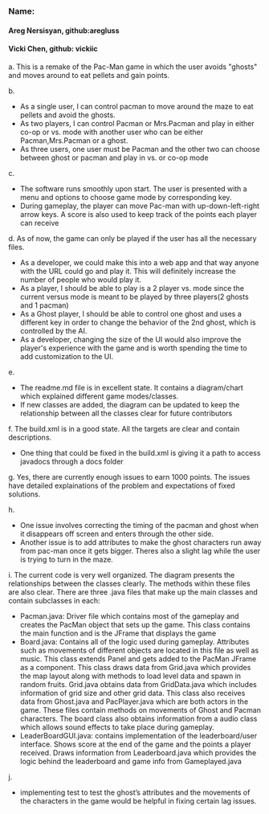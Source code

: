 ### Name: 
#### Areg Nersisyan, github:aregluss
#### Vicki Chen, github: vickiic

a. This is a remake of the Pac-Man game in which the user avoids "ghosts" and moves around to eat pellets and gain points.

b. 
* As a single user, I can control pacman to move around the maze to eat pellets and avoid the ghosts. 
* As two players, I can control Pacman or Mrs.Pacman and play in either co-op or vs. mode with another user who can be either Pacman,Mrs.Pacman or a ghost. 
* As three users, one user must be Pacman and the other two can choose between ghost or pacman and play in vs. or co-op mode 

c. 
* The software runs smoothly upon start. The user is presented with a menu and options to choose game mode by corresponding key.
* During gameplay, the player can move Pac-man with up-down-left-right arrow keys. A score is also used to keep track of the points each player can receive

d. As of now, the game can only be played if the user has all the necessary files. 
* As a developer, we could make this into a web app and that way anyone with the URL could go and play it. This will definitely increase the number of people who would play it. 
* As a player, I should be able to play is a 2 player vs. mode since the current versus mode is meant to be played by three players(2 ghosts and 1 pacman)
* As a Ghost player,  I should be able to control one ghost and uses a different key in order to change the behavior of the 2nd ghost, which is controlled by the AI. 
* As a developer, changing the size of the UI would also improve the player's experience with the game and is worth spending the time to add customization to the UI.


 e. 
* The readme.md file is in excellent state. It contains a diagram/chart which explained different game modes/classes.
* If new classes are added, the diagram can be updated to keep the relationship between all the classes clear for future contributors


f. The build.xml is in a good state. All the targets are clear and contain descriptions.
* One thing that could be fixed in the build.xml is giving it a path to access javadocs through a docs folder

g. Yes, there are currently enough issues to earn 1000 points. The issues have detailed explainations of the problem and expectations of fixed solutions.

h. 
* One issue involves correcting the timing of the pacman and ghost when it disappears off screen and enters through the other side.
* Another issue is to add attributes to make the ghost characters run away from pac-man once it gets bigger. Theres also a slight lag while the user is trying to turn in the maze.

i. The current code is very well organized. The diagram presents the relationships between the classes clearly. The methods within these files are also clear. There are three .java files that make up the main classes and contain subclasses in each:
* Pacman.java: Driver file which contains most of the gameplay and creates the PacMan object that sets up the game. This class contains the main function and is the JFrame that displays the game
* Board.java: Contains all of the logic used during gameplay. Attributes such as movements of different objects are located in this file as well as music. This class extends Panel and gets added to the PacMan JFrame as a component. This class draws data from Grid.java which provides the map layout along with methods to load level data and spawn in random fruits. Grid.java obtains data from GridData.java which includes information of grid size and other grid data. This class also receives data from Ghost.java and PacPlayer.java which are both actors in the game. These files contain methods on movements of Ghost and Pacman characters. The board class also obtains information from a audio class which allows sound effects to take place during gameplay.
* LeaderBoardGUI.java: contains implementation of the leaderboard/user interface. Shows score at the end of the game and the points a player received.  Draws information from Leaderboard.java which provides the logic behind the leaderboard and game info from Gameplayed.java

j.
* implementing test to test the ghost’s attributes and the movements of the characters in the game would be helpful in fixing certain lag issues.

